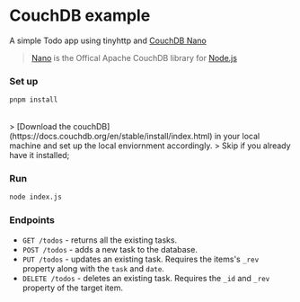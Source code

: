 # CouchDB example

A simple Todo app using tinyhttp and [CouchDB Nano](https://github.com/apache/couchdb-nano)

> [Nano](https://github.com/apache/couchdb-nano) is the Offical Apache CouchDB library for [Node.js](https://nodejs.org/en/)

### Set up

```bash
pnpm install
```
<br>
> [Download the couchDB](https://docs.couchdb.org/en/stable/install/index.html) in your local machine and set up the local enviornment accordingly.
> Skip if you already have it installed;

### Run
```bash
node index.js
```


### Endpoints

- `GET /todos` -  returns all the existing tasks.
- `POST /todos` - adds a new task to the database.
- `PUT /todos` - updates an existing task. Requires the items's `_rev` property along with the `task` and `date`.
- `DELETE /todos` - deletes an existing task. Requires the `_id` and `_rev` property of the target item.